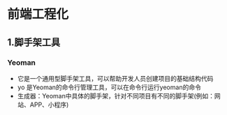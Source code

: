 <!--
 * @Author: 南山彭于晏
 * @Date: 2022-07-18 22:29:38
 * @LastEditTime: 2022-07-18 22:32:30
 * @FilePath: \Webpack5\00_前端工程化\00_笔记\前端工程化.md
 * @Description: 
 * 
 * Copyright (c) 2022 by 南山彭于晏, All Rights Reserved. 
-->
# 前端工程化

## 1.脚手架工具

### Yeoman
* 它是一个通用型脚手架工具，可以帮助开发人员创建项目的基础结构代码
* yo 是Yeoman的命令行管理工具，可以在命令行运行yeoman的命令
* 生成器：Yeoman中具体的脚手架，针对不同项目有不同的脚手架(例如：网站、APP、小程序)